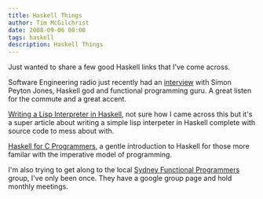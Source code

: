 ```yaml
---
title: Haskell Things
author: Tim McGilchrist
date: 2008-09-06 00:00
tags: haskell
description: Haskell Things
---
```


Just wanted to share a few good Haskell links that I've come across.

Software Engineering radio just recently had an
[interview](http://www.se-radio.net/podcast/2008-08/episode-108-simon-peyton-jones-functional-programming-and-haskell)
with Simon Peyton Jones, Haskell god and functional programming guru. A great
listen for the commute and a great accent.

[Writing a Lisp Interpreter in Haskell](http://www.defmacro.org/ramblings/lisp-in-haskell.html),
not sure how I came across this but it's a super article about writing a simple
lisp interpeter in Haskell complete with source code to mess about with.

[Haskell for C Programmers](http://www.haskell.org/~pairwise/intro/intro.html),
a gentle introduction to Haskell for those more familar with the imperative
model of programming.

I'm also trying to get along to the local
[Sydney Functional Programmers](http://groups.google.com.au/group/fp-syd) group,
I've only been once. They have a google group page and hold monthly meetings.
